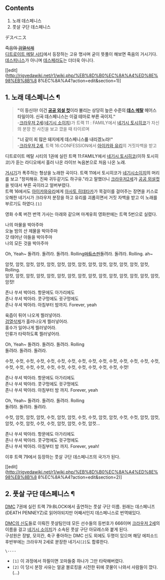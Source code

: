 ## Contents

    

1. 노래 데스페니스 
2. 풋살 구단 데스페니스 

  
デスペニス

<del>죽음의 [검열삭제](%EA%B2%80%EC%97%B4%EC%82%AD%EC%A0%9C.md)</del>  
[디트로이트 메탈 시티](%EB%94%94%ED%8A%B8%EB%A1%9C%EC%9D%B4%ED%8A%B8%20%EB%A9%94%ED%83%88%20%EC%8B%9C%ED%8B%B0.md)에서 등장하는 고유 명사며 굳이 뜻풀이 해보면 죽음의 거시기다.  
[데스피니스](%EB%8D%B0%EC%8A%A4%ED%94%BC%EB%8B%88%EC%8A%A4.md)가 아니며
[데스페라도](%EB%8D%B0%EC%8A%A4%ED%8E%98%EB%9D%BC%EB%8F%84.md)는 더더욱 아니다.

[[edit](http://rigvedawiki.net/r1/wiki.php/%EB%8D%B0%EC%8A%A4%ED%8E%98%EB%8B%8
8%EC%8A%A4?action=edit&section=1)]

## 1. 노래 데스페니스 ¶

> **"이 등신아! 이건 [공공 외설 컷](%EA%B7%80%EB%91%90%EC%BB%B7.md)이라 불리는 상당히 높은 수준의
[데스 메탈](%EB%8D%B0%EC%8A%A4%20%EB%A9%94%ED%83%88.md) 헤어스타일이야. 신곡 데스페니스는 이걸
테마로 부른 곡이지."**  
-[크라우저 2세](%ED%81%AC%EB%9D%BC%EC%9A%B0%EC%A0%80%202%EC%84%B8.md)([네기시 소이치](%EB%84%A4%EA%B8%B0%EC%8B%9C%20%EC%86%8C%EC%9D%B4%EC%B9%98.md))가 트랙 11 : FAMILY에서 [네기시 토시히코](%EB%84%A4%EA%B8%B0%EC%8B%9C%20%ED%86%A0%EC%8B%9C%ED%9E%88%EC%BD%94.md)가 자신의 분장 전 사진을 보고 깠을 때 타이르며

  

> **"너 같이 죄 많은 돼지에게 데스페니스를 내리겠노라!"**  
-[크라우저 2세](%ED%81%AC%EB%9D%BC%EC%9A%B0%EC%A0%80%202%EC%84%B8.md), 트랙 16:CONFESSION에서 [아이카와 유리](%EC%95%84%EC%9D%B4%EC%B9%B4%EC%99%80%20%EC%9C%A0%EB%A6%AC.md)의 거짓자백을 받고 

  

디트로이트 메탈 시티의 1권에 실린 트랙 11:FAMILY에서 [네기시 토시히코](%EB%84%A4%EA%B8%B0%EC%8B%9C%20%ED%86%A0%EC%8B%9C%ED%9E%88%EC%BD%94.md)(이하 토시히코)가 듣는 라디오에서 흘러 나온 라이브 녹음본으로
처음 나온 노래.

  

[거시기](%EA%B1%B0%EC%8B%9C%EA%B8%B0.md)가 폭주하는 형상을 노래한 곡이다. 트랙 11에서 토시히코가 [네기시소이치](%EB%84%A4%EA%B8%B0%EC%8B%9C%20%EC%86%8C%EC%9D%B4%EC%B9%98.md)의 머리를 보고
"창피해유. 진짜 귀두같기도 하구유."라고 말했더니 [크라우저2세](%ED%81%AC%EB%9D%BC%EC%9A%B0%EC%A0%80%202%EC%84%B8.md)가 [공공 외설컷](%EA%B7%80%EB%91%90%EC%BB%B7.md)을 빗대서 부른 곡이라고 얼버부렸다.  
트랙 16에서도 [아이카와유리](%EC%95%84%EC%9D%B4%EC%B9%B4%EC%99%80%20%EC%9C%A0%EB%A6%AC.md)에게 [아사토 히데타카](%EB%94%94%ED%8A%B8%EB%A1%9C%EC%9D%B4%ED%8A%B8%20%EB%A9%94%ED%83%88%20%EC%8B%9C%ED%8B%B0/%EA%B7%B8%20%EC%99%B8%20%EB%93%B1%EC%9E%A5%EC%9D%B8%EB%AC%BC.md)가 목걸이를 걸어주는 장면을 키스로 오해한 네기시가 크라우저 분장을 하고 유리를 괴롭히면서 거짓 자백을 받고 이 노래를 부르기도
하였다.`[1]`

  

영화 수록 버전 번역 가사는 아래와 같으며 마계유희 영화판에는 트랙 5번으로 실렸다.

  
  

나의 마물을 박아주마  
오늘 밤의 산 제물을 박아주마  
갓 태어난 아들을 박아주마  
나의 모든 것을 박아주마  

Oh, Yeah~ 돌려라. 돌려라. 돌려라.
Rolling<del>[미트스핀](%EB%AF%B8%ED%8A%B8%EC%8A%A4%ED%95%80.md)</del>돌려라. 돌려라.
Rolling. ah~  

암컷, 암컷, 암컷, 암컷, 암컷, 암컷, 암컷, 암컷, 암컷, 암컷, 암컷, 암컷, 암컷, 암컷, Rolling.  
암컷, 암컷, 암컷, 암컷, 암컷, 암컷, 암컷, 암컷, 암컷, 암컷, 암컷, 암컷, 암컷, 암컷, 암컷, 암컷!  

존나 쑤셔 박아라. 항문에도 아가리에도  
존나 쑤셔 박아라. 콧구멍에도 귓구멍에도  
존나 쑤셔 박아라. 아침부터 밤까지. Forever, yeah  

육즙이 튀어 나오게 찔러넣어라.  
[검열삭제](%EA%B2%80%EC%97%B4%EC%82%AD%EC%A0%9C.md)가 흘러나오게 찔러넣어라.  
홍수가 일어나게 찔러넣어라.  
인류가 타락하도록 찔러넣어라.  

Oh, Yeah~ 돌려라. 돌려라. 돌려라. Rolling  
돌려라. 돌려라. 돌려라.  

수컷, 수컷, 수컷, 수컷, 수컷, 수컷, 수컷, 수컷, 수컷, 수컷, 수컷, 수컷, 수컷, 수컷, 수컷, 수컷, 수컷, 수컷, 수컷,
수컷, 수컷, 수컷, 수컷, 수컷, 수컷, 수컷, 수컷!  

존나 쑤셔 박아라. 항문에도 아가리에도  
존나 쑤셔 박아라. 콧구멍에도 귓구멍에도  
존나 쑤셔 박아라. 아침부터 밤 까지. Forever, yeah  

Oh, Yeah~ 돌려라. 돌려라. 돌려라. Rolling  
돌려라. 돌려라. 돌려라.  

수컷, 암컷, 암컷, 암컷, 수컷, 암컷, 암컷, 수컷, 수컷, 암컷, 암컷, 수컷, 수컷, 암컷, 암컷, 암컷, 수컷, 암컷, 수컷,
수컷, 암컷, 암컷, 수컷, 암컷...  

존나 쑤셔 박아라. 항문에도 아가리에도  
존나 쑤셔 박아라. 콧구멍에도 귓구멍에도  
존나 쑤셔 박아라. 아침부터 밤 까지. Forever, yeah!

  
이후 트랙 79에서 등장하는 풋살 구단 데스페니즈의 국가가 된다.

[[edit](http://rigvedawiki.net/r1/wiki.php/%EB%8D%B0%EC%8A%A4%ED%8E%98%EB%8B%8
8%EC%8A%A4?action=edit&section=2)]

## 2. 풋살 구단 데스페니스 ¶

[DMC](DMC.md) 7권에 실린 트랙 79:BLOCK에서 출연하는 풋살 구단 이름. 원래는 데스페니즈(DEATH PENNEYZ)로
읽어야되지만 어째서인지 데스페니스로 번역돼있다.

  

[DMC의 신도](DMC%EC%9D%98%20%EC%8B%A0%EB%8F%84.md)들로 이뤄진 풋살팀인데 모든 선수들의 등번호가
666이며 [크라우저 2세](%ED%81%AC%EB%9D%BC%EC%9A%B0%EC%A0%80%202%EC%84%B8.md)의 이름을
걸고 [네기시 소이치](%EB%84%A4%EA%B8%B0%EC%8B%9C%20%EC%86%8C%EC%9D%B4%EC%B9%98.md)가
소속된 풋살 구단 아모레스와 붙게 된다.  
구성원은 장발, 모히칸, 축구 좋아하는 DMC 신도 외에도 두명이 있으며 해당 에피소드 후반부에는 크라우저 2세로 분장한 네기시`[2]`도
합류한다.

`\----`

  * `[1]` 이 과정에서 하필이면 꼬마들중 하나가 그만 타락해버렸다.
  * `[2]` 이 당시 분장 사유는 얼굴 블로킹을 시전한 뒤에 콧물이 나와서 사람들이 깠다.(...)

